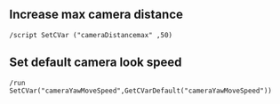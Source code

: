 ## Increase max camera distance
```
/script SetCVar ("cameraDistancemax" ,50)
```
 

## Set default camera look speed
```
/run SetCVar("cameraYawMoveSpeed",GetCVarDefault("cameraYawMoveSpeed"))
```